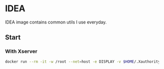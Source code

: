 # IDEA

IDEA image contains common utils I use everyday.

## Start


### With Xserver

```bash
docker run --rm -it -w /root --net=host -e DISPLAY -v $HOME/.Xauthority:/root/.Xauthority moekiwisama/ideaready:latest
```
